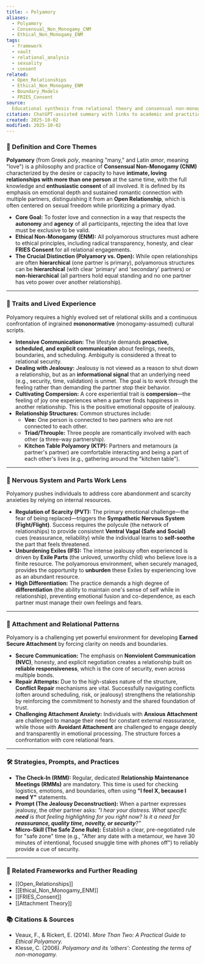 ```yaml
---
title: ♾️ Polyamory
aliases:
  - Polyamory
  - Consensual_Non_Monogamy_CNM
  - Ethical_Non_Monogamy_ENM
tags:
  - framework
  - vault
  - relational_analysis
  - sexuality
  - consent
related:
  - Open_Relationships
  - Ethical_Non_Monogamy_ENM
  - Boundary_Models
  - FRIES_Consent
source:
  Educational synthesis from relational theory and consensual non-monogamy scholarship
citation: ChatGPT-assisted summary with links to academic and practitioner materials
created: 2025-10-02
modified: 2025-10-02
---
```


<!-- @format -->

### 🧩 Definition and Core Themes

**Polyamory** (from Greek _poly_, meaning "many," and Latin _amor_, meaning "love") is a
philosophy and practice of **Consensual Non-Monogamy (CNM)** characterized by the desire
or capacity to have **intimate, loving relationships with more than one person** at the
same time, with the full knowledge and **enthusiastic consent** of all involved. It is
defined by its emphasis on emotional depth and sustained romantic connection with
multiple partners, distinguishing it from an **Open Relationship**, which is often
centered on sexual freedom while prioritizing a primary dyad.

- **Core Goal:** To foster love and connection in a way that respects the **autonomy**
  and **agency** of all participants, rejecting the idea that love must be exclusive to
  be valid.
- **Ethical Non-Monogamy (ENM):** All polyamorous structures must adhere to ethical
  principles, including radical transparency, honesty, and clear **FRIES Consent** for
  all relational engagements.
- **The Crucial Distinction (Polyamory vs. Open):** While open relationships are often
  **hierarchical** (one partner is primary), polyamorous structures can be
  **hierarchical** (with clear 'primary' and 'secondary' partners) or
  **non-hierarchical** (all partners hold equal standing and no one partner has veto
  power over another relationship).

---

### 🌿 Traits and Lived Experience

Polyamory requires a highly evolved set of relational skills and a continuous
confrontation of ingrained **mononormative** (monogamy-assumed) cultural scripts.

- **Intensive Communication:** The lifestyle demands **proactive, scheduled, and
  explicit communication** about feelings, needs, boundaries, and scheduling. Ambiguity
  is considered a threat to relational security.
- **Dealing with Jealousy:** Jealousy is not viewed as a reason to shut down a
  relationship, but as an **informational signal** that an underlying need (e.g.,
  security, time, validation) is unmet. The goal is to work through the feeling rather
  than demanding the partner stop their behavior.
- **Cultivating Compersion:** A core experiential trait is **compersion**—the feeling of
  joy one experiences when a partner finds happiness in another relationship. This is
  the positive emotional opposite of jealousy.
- **Relationship Structures:** Common structures include:
  - **Vee:** One person is connected to two partners who are not connected to each
    other.
  - **Triad/Throuple:** Three people are romantically involved with each other (a
    three-way partnership).
  - **Kitchen Table Polyamory (KTP):** Partners and metamours (a partner's partner) are
    comfortable interacting and being a part of each other's lives (e.g., gathering
    around the "kitchen table").

---

### 🧠 Nervous System and Parts Work Lens

Polyamory pushes individuals to address core abandonment and scarcity anxieties by
relying on internal resources.

- **Regulation of Scarcity (PVT):** The primary emotional challenge—the fear of being
  replaced—triggers the **Sympathetic Nervous System (Fight/Flight)**. Success requires
  the polycule (the network of relationships) to provide consistent **Ventral Vagal
  (Safe and Social)** cues (reassurance, reliability) while the individual learns to
  **self-soothe** the part that feels threatened.
- **Unburdening Exiles (IFS):** The intense jealousy often experienced is driven by
  **Exile Parts** (the unloved, unworthy child) who believe love is a finite resource.
  The polyamorous environment, when securely managed, provides the opportunity to
  **unburden** these Exiles by experiencing love as an abundant resource.
- **High Differentiation:** The practice demands a high degree of **differentiation**
  (the ability to maintain one's sense of self while in relationship), preventing
  emotional fusion and co-dependence, as each partner must manage their own feelings and
  fears.

---

### 💞 Attachment and Relational Patterns

Polyamory is a challenging yet powerful environment for developing **Earned Secure
Attachment** by forcing clarity on needs and boundaries.

- **Secure Communication:** The emphasis on **Nonviolent Communication (NVC)**, honesty,
  and explicit negotiation creates a relationship built on **reliable responsiveness**,
  which is the core of security, even across multiple bonds.
- **Repair Attempts:** Due to the high-stakes nature of the structure, **Conflict
  Repair** mechanisms are vital. Successfully navigating conflicts (often around
  scheduling, risk, or jealousy) strengthens the relationship by reinforcing the
  commitment to honesty and the shared foundation of trust.
- **Challenging Attachment Anxiety:** Individuals with **Anxious Attachment** are
  challenged to manage their need for constant external reassurance, while those with
  **Avoidant Attachment** are challenged to engage deeply and transparently in emotional
  processing. The structure forces a confrontation with core relational fears.

---

### 🛠️ Strategies, Prompts, and Practices

- **The Check-In (RMM):** Regular, dedicated **Relationship Maintenance Meetings
  (RMMs)** are mandatory. This time is used for checking logistics, emotions, and
  boundaries, often using **"I feel X, because I need Y"** statements.
- **Prompt (The Jealousy Deconstruction):** When a partner expresses jealousy, the other
  partner asks: _"I hear your distress. What specific **need** is that feeling
  highlighting for you right now? Is it a need for **reassurance, quality time, novelty,
  or security**?"_
- **Micro-Skill (The Safe Zone Rule):** Establish a clear, pre-negotiated rule for "safe
  zone" time (e.g., "After any date with a metamour, we have 30 minutes of intentional,
  focused snuggle time with phones off") to reliably provide a cue of security.

---

### 🔗 Related Frameworks and Further Reading

- [[Open_Relationships]]
- [[Ethical_Non_Monogamy_ENM]]
- [[FRIES_Consent]]
- [[Attachment Theory]]

### 📚 Citations & Sources

- Veaux, F., & Rickert, E. (2014). _More Than Two: A Practical Guide to Ethical
  Polyamory._
- Klesse, C. (2006). _Polyamory and its 'others': Contesting the terms of non-monogamy._
